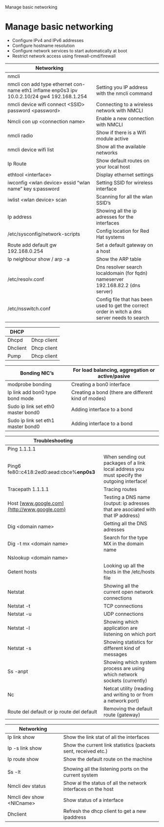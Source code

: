 Manage basic networking

# Manage basic networking

 - Configure IPv4 and IPv6 addresses
-  Configure hostname resolution
-  Configure network services to start automatically at boot
-  Restrict network access using firewall-cmd/firewall

| **Networking**                                               |                                                              |
| ------------------------------------------------------------ | ------------------------------------------------------------ |
| nmcli                                                        |                                                              |
| nmcli con add type ethernet con-name eth1 inflame enp0s3 ipv 10.0.2.10/24 gw4 192.168.1.254 | Setting you IP address with the nmcli command                |
| nmcli device wifi connect \<SSID> password \<password>       | Connecting to a wireless network with NMCLI                  |
| Nmcli con up \<connection name>                              | Enable a new connection with NMCLI                           |
| nmcli radio                                                  | Show if there is a Wifi module active                        |
| nmcli device wifi list                                       | Show all the available networks                              |
| Ip Route                                                     | Show default routes on your local host                       |
| ethtool \<interface>                                         | Display ethernet settings                                    |
| iwconfig \<wlan device> essid “wlan name” key s:password     | Setting SSID for wireless interface                          |
| iwlist \<wlan device> scan                                   | Scanning for all the wlan SSID’s                             |
| Ip address                                                   | Showing all the ip adresses for the interfaces               |
| /etc/sysconfig/network-scripts                               | Config location for Red Hat systems                          |
| Route add default gw 192.168.0.254                           | Set a default gateway on a host                              |
| Ip neighbour show / arp -a                                   | Show the ARP table                                           |
| /etc/resolv.conf                                             | Dns resolver   search localdomain (for fqdn) nameserver 192.168.82.2 (dns server) |
| /etc/nsswitch.conf                                           | Config file that has been used to get the correct order in witch a dns server needs to search |

| **DHCP** |             |
| -------- | ----------- |
| Dhcpd    | Dhcp client |
| Dhclient | Dhcp client |
| Pump     | Dhcp client |

| **Bonding NIC’s**                         | For load balancing, aggregation or active/pasive    |
| ----------------------------------------- | --------------------------------------------------- |
| modprobe bonding                          | Creating a bon0 interface                           |
| Ip link add bon0 type bond mode <mode nr> | Creating a bond (there are different kind of modes) |
| Sudo ip link set eth0 master bond0        | Adding interface to a bond                          |
| Sudo ip link set eth1 master bond0        | Adding interface to a bond                          |



| **Troubleshooting**                          |                                                              |
| -------------------------------------------- | ------------------------------------------------------------ |
| Ping 1.1.1.1                                 |                                                              |
| Ping6 fe80::c418:2ed0:aead:cbce%**enp0s3**   | When sending out packages of a link local address you must specify the outgoing interface! |
| Tracepath 1.1.1.1                            | Tracing routes                                               |
| Host [www.google.com](http://www.google.com) | Testing a DNS name (output: ip adresses that are asociated with that IP address) |
| Dig \<domain name>                           | Getting all the DNS adresses                                 |
| Dig -t mx \<domain name\>                    | Search for the type MX in the domain name                    |
| Nslookup <domain name\>                      |                                                              |
| Getent hosts                                 | Looking up all the hosts in the /etc/hosts file              |
| Netstat                                      | Showing all the current open network connections             |
| Netstat -t                                   | TCP connections                                              |
| Netstat -u                                   | UDP connections                                              |
| Netstat -l                                   | Showing which application are listening on which port        |
| Netstat -s                                   | Showing statistics for different kind of messages            |
| Ss -anpt                                     | Showing which system process are using which network sockets (currently) |
| Nc                                           | Netcat utility (reading and writing to or from a network port) |
| Route del default or ip route del default    | Removing the default route (gateway)                         |

| **Networking**             |                                                              |
| -------------------------- | ------------------------------------------------------------ |
| Ip link show               | Show the link stat of all the interfaces                     |
| Ip -s link show            | Show the current link statistics (packets sent, received etc.) |
| Ip route show              | Show the default route on the machine                        |
|                            |                                                              |
| Ss -lt                     | Showing all the listening ports on the current system        |
| Nmcli dev status           | Show al the status of all the network interfaces on the host |
| Nmcli dev show \<NICname\> | Show status of a interface                                   |
| Dhclient                   | Refresh the dhcp client to get a new ipaddress               |

